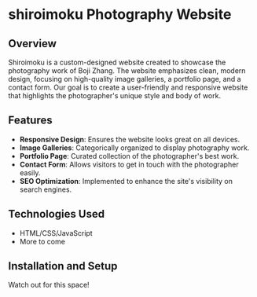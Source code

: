 # shiroimoku Photography Website

## Overview
Shiroimoku is a custom-designed website created to showcase the photography work of Boji Zhang. The website emphasizes clean, modern design, focusing on high-quality image galleries, a portfolio page, and a contact form. Our goal is to create a user-friendly and responsive website that highlights the photographer's unique style and body of work.

## Features
- **Responsive Design**: Ensures the website looks great on all devices.
- **Image Galleries**: Categorically organized to display photography work.
- **Portfolio Page**: Curated collection of the photographer's best work.
- **Contact Form**: Allows visitors to get in touch with the photographer easily.
- **SEO Optimization**: Implemented to enhance the site's visibility on search engines.

## Technologies Used
- HTML/CSS/JavaScript
- More to come

## Installation and Setup
Watch out for this space!
